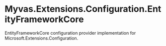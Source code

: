 # Myvas.Extensions.Configuration.EntityFrameworkCore
EntityFrameworkCore configuration provider implementation for Microsoft.Extensions.Configuration.
